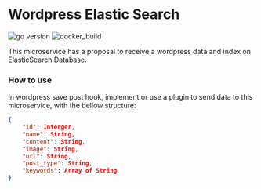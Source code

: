 # Wordpress Elastic Search

![go version](https://img.shields.io/github/go-mod/go-version/igorgottschalg/wordpress-elasticsearch)
![docker_build](https://img.shields.io/docker/build/gottschalg/wordpress-elasticsearch-index)

This microservice has a proposal to receive a wordpress data and index on ElasticSearch Database.

### How to use
In wordpress save post hook, implement or use a plugin to send data to this microservice, with the bellow structure:
```json
{
    "id": Interger,
    "name": String,
    "content": String,
    "image": String,
    "url": String,
    "post_type": String,
    "keywords": Array of String
}
```